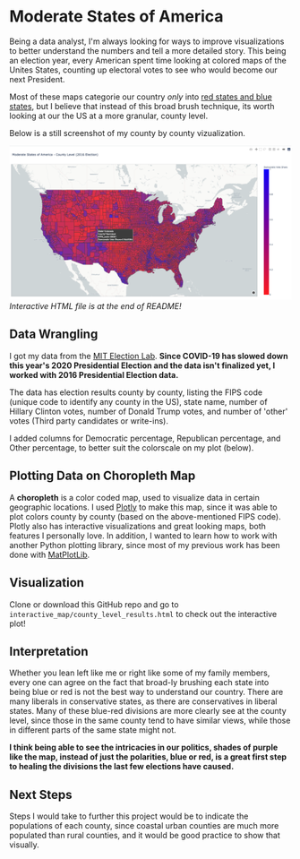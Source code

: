 # Moderate States of America

Being a data analyst, I'm always looking for ways to improve visualizations to better understand the numbers and tell a more detailed story. This being an election year, every American spent time looking at colored maps of the Unites States, counting up electoral votes to see who would become our next President. 

Most of these maps categorie our country *only* into [red states and blue states](https://i.insider.com/5fa1eb001df1d50018218b7e?width=1108&format=jpeg), but I believe that instead of this broad brush technique, its worth looking at our the US at a more granular, county level.

Below is a still screenshot of my county by county vizualization.

![still_screenshot](interactive_map/still_shot.png)
*Interactive HTML file is at the end of README!*

## Data Wrangling

I got my data from the [MIT Election Lab](https://electionlab.mit.edu/data). **Since COVID-19 has slowed down this year's 2020 Presidential Election and the data isn't finalized yet, I worked with 2016 Presidential Election data.**

The data has election results county by county, listing the FIPS code (unique code to identify any county in the US), state name, number of Hillary Clinton votes, number of Donald Trump votes, and number of 'other' votes (Third party candidates or write-ins).

I added columns for Democratic percentage, Republican percentage, and Other percentage, to better suit the colorscale on my plot (below).

## Plotting Data on Choropleth Map

A **choropleth** is a color coded map, used to visualize data in certain geographic locations. I used [Plotly](https://plotly.com/) to make this map, since it was able to plot colors county by county (based on the above-mentioned FIPS code). Plotly also has interactive visualizations and great looking maps, both features I personally love. In addition, I wanted to learn how to work with another Python plotting library, since most of my previous work has been done with [MatPlotLib](https://matplotlib.org/). 

## Visualization

Clone or download this GitHub repo and go to `interactive_map/county_level_results.html` to check out the interactive plot!

## Interpretation

Whether you lean left like me or right like some of my family members, every one can agree on the fact that broad-ly brushing each state into being blue or red is not the best way to understand our country. There are many liberals in conservative states, as there are conservatives in liberal states. Many of these blue-red divisions are more clearly see at the county level, since those in the same county tend to have similar views, while those in different parts of the same state might not.

**I think being able to see the intricacies in our politics, shades of purple like the map, instead of just the polarities, blue or red, is a great first step to healing the divisions the last few elections have caused.**

## Next Steps

Steps I would take to further this project would be to indicate the populations of each county, since coastal urban counties are much more populated than rural counties, and it would be good practice to show that visually.
